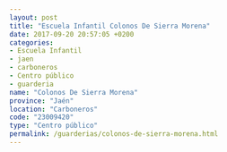```yaml
---
layout: post
title: "Escuela Infantil Colonos De Sierra Morena"
date: 2017-09-20 20:57:05 +0200
categories:
- Escuela Infantil
- jaen
- carboneros
- Centro público
- guarderia
name: "Colonos De Sierra Morena"
province: "Jaén"
location: "Carboneros"
code: "23009420"
type: "Centro público"
permalink: /guarderias/colonos-de-sierra-morena.html
---
```

